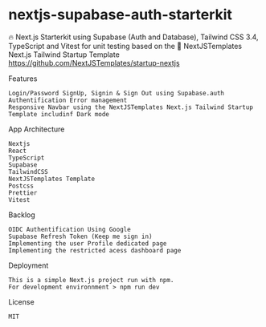 # nextjs-supabase-auth-starterkit
🔥 Next.js Starterkit using Supabase (Auth and Database), Tailwind CSS 3.4, TypeScript and Vitest for unit testing based on the 🚀 NextJSTemplates Next.js Tailwind Startup Template
https://github.com/NextJSTemplates/startup-nextjs

Features

    Login/Password SignUp, Signin & Sign Out using Supabase.auth
    Authentification Error management 
    Responsive Navbar using the NextJSTemplates Next.js Tailwind Startup Template includinf Dark mode

App Architecture

    Nextjs
    React
    TypeScript
    Supabase
    TailwindCSS
    NextJSTemplates Template
    Postcss
    Prettier
    Vitest
    

Backlog

    OIDC Authentification Using Google 
    Supabase Refresh Token (Keep me sign in)
    Implementing the user Profile dedicated page
    Implementing the restricted acess dashboard page 


Deployment

    This is a simple Next.js project run with npm.
    For development environnment > npm run dev

License

    MIT 
